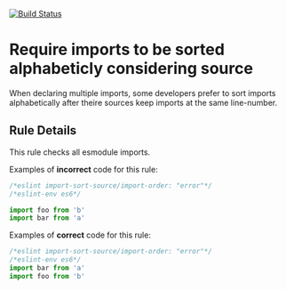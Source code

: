 [![Build Status](https://travis-ci.org/lokalportal/eslint-plugin-import-sort-sources.svg?branch=master)](https://travis-ci.org/lokalportal/eslint-plugin-import-sort-sources)

# Require imports to be sorted alphabeticly considering source

When declaring multiple imports, some developers prefer to sort imports alphabetically after theire sources keep imports at the same line-number.

## Rule Details

This rule checks all esmodule imports.

Examples of **incorrect** code for this rule:

```javascript
/*eslint import-sort-source/import-order: "error"*/
/*eslint-env es6*/

import foo from 'b'
import bar from 'a'
```

Examples of **correct** code for this rule:

```javascript
/*eslint import-sort-source/import-order: "error"*/
/*eslint-env es6*/
import bar from 'a'
import foo from 'b'
```


